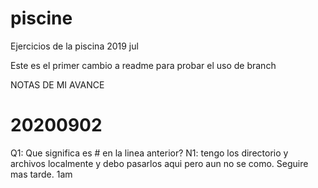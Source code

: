 # piscine
Ejercicios de la piscina 2019 jul

Este es el primer cambio a readme para probar el uso de branch

NOTAS DE MI AVANCE

# 20200902
Q1: Que significa es # en la linea anterior?
N1: tengo los directorio y archivos localmente y debo pasarlos aqui pero aun no se como. Seguire mas tarde. 1am
